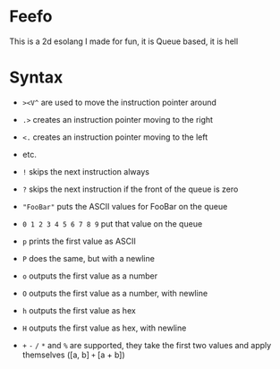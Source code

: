 # Feefo
This is a 2d esolang I made for fun, it is Queue based, it is hell

# Syntax
- `><V^` are used to move the instruction pointer around
- `.>` creates an instruction pointer moving to the right
- `<.` creates an instruction pointer moving to the left
- etc.

- `!` skips the next instruction always
- `?` skips the next instruction if the front of the queue is zero

- `"FooBar"` puts the ASCII values for FooBar on the queue

- `0 1 2 3 4 5 6 7 8 9` put that value on the queue

- `p` prints the first value as ASCII
- `P` does the same, but with a newline
- `o` outputs the first value as a number
- `O` outputs the first value as a number, with newline
- `h` outputs the first value as hex
- `H` outputs the first value as hex, with newline

- `+` `-` `/` `*` and `%` are supported, they take the first two values and apply themselves ([a, b] `+` [a + b])